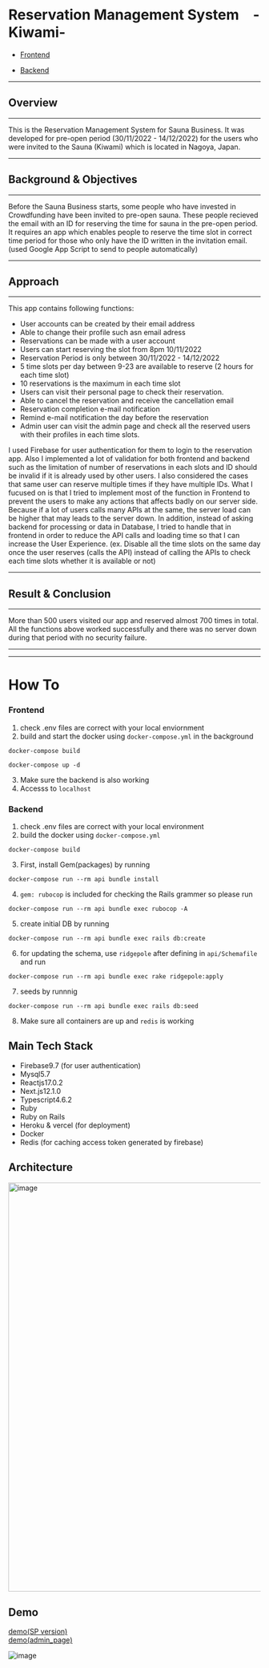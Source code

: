 # Reservation Management System　-Kiwami-

- [Frontend](https://github.com/tinaba96/kiwami/tree/master/kiwami-frontend)

- [Backend](https://github.com/tinaba96/kiwami/tree/master/kiwami-backend)

- - -
## Overview
- - -
This is the Reservation Management System for Sauna Business. It was developed for pre-open period (30/11/2022 - 14/12/2022) for the users who were invited to the Sauna (Kiwami) which is located in Nagoya, Japan.


- - -
## Background & Objectives
- - - 
Before the Sauna Business starts, some people who have invested in Crowdfunding have been invited to pre-open sauna. These people recieved the email with an ID for reserving the time for sauna in the pre-open period.
It requires an app which enables people to reserve the time slot in correct time period for those who only have the ID written in the invitation email. (used Google App Script to send to people automatically)


- - - 
## Approach
- - -
This app contains following functions:
- User accounts can be created by their email address
- Able to change their profile such asn email adress
- Reservations can be made with a user account
- Users can start reserving the slot from 8pm 10/11/2022
- Reservation Period is only between 30/11/2022 - 14/12/2022
- 5 time slots per day between 9-23 are available to reserve (2 hours for each time slot)
- 10 reservations is the maximum in each time slot
- Users can visit their personal page to check their reservation.
- Able to cancel the reservation and receive the cancellation email
- Reservation completion e-mail notification
- Remind e-mail notification the day before the reservation
- Admin user can visit the admin page and check all the reserved users with their profiles in each time slots.

I used Firebase for user authentication for them to login to the reservation app. Also I implemented a lot of validation for both frontend and backend such as the limitation of number of reservations in each slots and ID should be invalid if it is already used by other users.
I also considered the cases that same user can reserve multiple times if they have multiple IDs.
What I fucused on is that I tried to implement most of the function in Frontend to prevent the users to make any actions that affects badly on our server side. Because if a lot of users calls many APIs at the same, the server load can be higher that may leads to the server down. In addition, instead of asking backend for processing or data in Database, I tried to handle that in frontend in order to reduce the API calls and loading time so that I can increase the User Experience. (ex. Disable all the time slots on the same day once the user reserves (calls the API) instead of calling the APIs to check each time slots whether it is available or not)


- - - 
## Result & Conclusion
- - -
More than 500 users visited our app and reserved almost 700 times in total.
All the functions above worked successfully and there was no server down during that period with no security failure.


- - - 
- - - 

# How To
### Frontend
1. check .env files are correct with your local enviornment
2. build and start the docker using `docker-compose.yml` in the background
```
docker-compose build
```
```
docker-compose up -d
```
3. Make sure the backend is also working
4. Accesss to `localhost`

### Backend

1. check .env files are correct with your local environment
2. build the docker using `docker-compose.yml`
```
docker-compose build
```
3. First, install Gem(packages) by running
```
docker-compose run --rm api bundle install
```
4. `gem: rubocop` is included for checking the Rails grammer so please run
```
docker-compose run --rm api bundle exec rubocop -A
```
5. create initial DB by running
```
docker-compose run --rm api bundle exec rails db:create
```
6. for updating the schema, use `ridgepole` after defining in `api/Schemafile` and run
```
docker-compose run --rm api bundle exec rake ridgepole:apply
```
7. seeds by runnnig
```
docker-compose run --rm api bundle exec rails db:seed
```
8. Make sure all containers are up and `redis` is working


## Main Tech Stack
- Firebase9.7 (for user authentication)
- Mysql5.7
- Reactjs17.0.2
- Next.js12.1.0
- Typescript4.6.2
- Ruby
- Ruby on Rails
- Heroku & vercel (for deployment)
- Docker
- Redis (for caching access token generated by firebase)


## Architecture
<img width="816" alt="image" src="https://github.com/tinaba96/kiwami/assets/57109730/bf846d41-c947-481e-8b9b-2e6a191f9e92">



## Demo
[demo(SP version)](https://drive.google.com/file/d/1Om5dcyb7CAjAPm03jB-MlNz_VycCS_IK/view?usp=sharing)  
[demo(admin_page)](https://drive.google.com/file/d/1mTizYoQ97IGYCjTgNiEv2eivdAkuxC7L/view?usp=sharing)



![image](https://github.com/tinaba96/kiwami/assets/57109730/96b2b596-c14a-4cb9-8fb1-f53a28023217)


